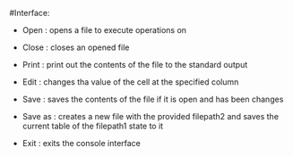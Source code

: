 #Interface:

- Open <Filepath> : opens a file to execute operations on

- Close <Filepath> : closes an opened file

- Print <Filepath> : print out the contents of the file to the standard output

- Edit <Filepath> <Row> <Column> <NewValue> : changes tha value of the cell at the specified column

- Save <Filepath> : saves the contents of the file if it is open and has been changes

- Save <Filepath1> as <Filepath2> : creates a new file with the provided filepath2 and saves the current table of the filepath1 state to it

- Exit : exits the console interface